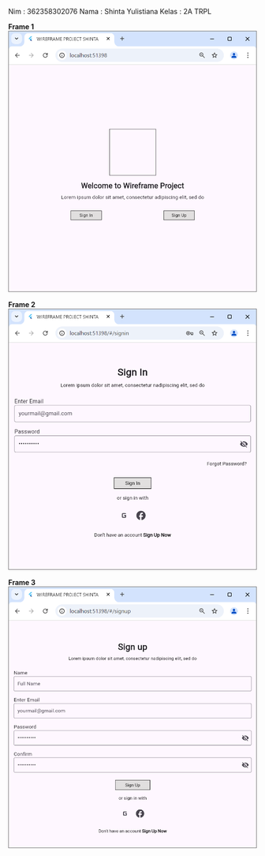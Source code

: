 Nim     : 362358302076
Nama    : Shinta Yulistiana
Kelas   : 2A TRPL

**Frame 1**
![alt text](image.png)

**Frame 2**
![alt text](image-1.png)

**Frame 3**
![alt text](image-2.png)